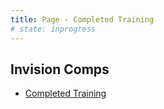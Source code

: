 ```yaml
---
title: Page - Completed Training
# state: inprogress
---
```


## Invision Comps

- [Completed Training](https://pega.invisionapp.com/d/main#/console/17018437/374638528/preview)
